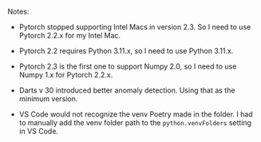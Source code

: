 Notes:
- Pytorch stopped supporting Intel Macs in version 2.3. So I need to use Pytorch 2.2.x
  for my Intel Mac.
- Pytorch 2.2 requires Python 3.11.x, so I need to use Python 3.11.x.
- Pytorch 2.3 is the first one to support Numpy 2.0, so I need to use Numpy 1.x for
  Pytorch 2.2.x.
- Darts v 30 introduced better anomaly detection. Using that as the minimum version.

- VS Code would not recognize the venv Poetry made in the folder. I had to manually add
  the venv folder path to the `python.venvFolders` setting in VS Code.